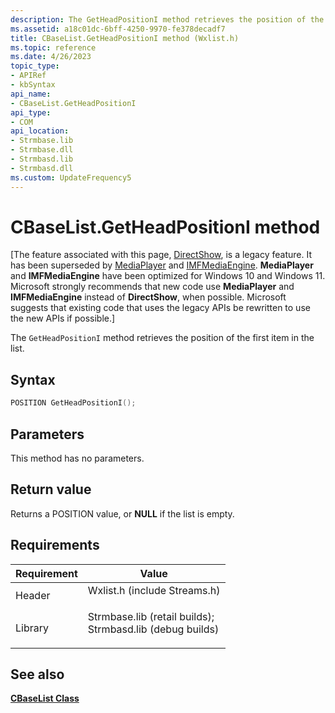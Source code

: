 ```yaml
---
description: The GetHeadPositionI method retrieves the position of the first item in the list.
ms.assetid: a18c01dc-6bff-4250-9970-fe378decadf7
title: CBaseList.GetHeadPositionI method (Wxlist.h)
ms.topic: reference
ms.date: 4/26/2023
topic_type: 
- APIRef
- kbSyntax
api_name: 
- CBaseList.GetHeadPositionI
api_type: 
- COM
api_location: 
- Strmbase.lib
- Strmbase.dll
- Strmbasd.lib
- Strmbasd.dll
ms.custom: UpdateFrequency5
---
```


# CBaseList.GetHeadPositionI method

\[The feature associated with this page, [DirectShow](/windows/win32/directshow/directshow), is a legacy feature. It has been superseded by [MediaPlayer](/uwp/api/Windows.Media.Playback.MediaPlayer) and [IMFMediaEngine](/windows/win32/api/mfmediaengine/nn-mfmediaengine-imfmediaengine). **MediaPlayer** and **IMFMediaEngine** have been optimized for Windows 10 and Windows 11. Microsoft strongly recommends that new code use **MediaPlayer** and **IMFMediaEngine** instead of **DirectShow**, when possible. Microsoft suggests that existing code that uses the legacy APIs be rewritten to use the new APIs if possible.\]

The `GetHeadPositionI` method retrieves the position of the first item in the list.

## Syntax


```C++
POSITION GetHeadPositionI();
```



## Parameters

This method has no parameters.

## Return value

Returns a POSITION value, or **NULL** if the list is empty.

## Requirements



| Requirement | Value |
|--------------------|--------------------------------------------------------------------------------------------------------------------------------------------------------------------------------------------|
| Header<br/>  | <dl> <dt>Wxlist.h (include Streams.h)</dt> </dl>                                                                                    |
| Library<br/> | <dl> <dt>Strmbase.lib (retail builds); </dt> <dt>Strmbasd.lib (debug builds)</dt> </dl> |



## See also

<dl> <dt>

[**CBaseList Class**](cbaselist.md)
</dt> </dl>

 

 




